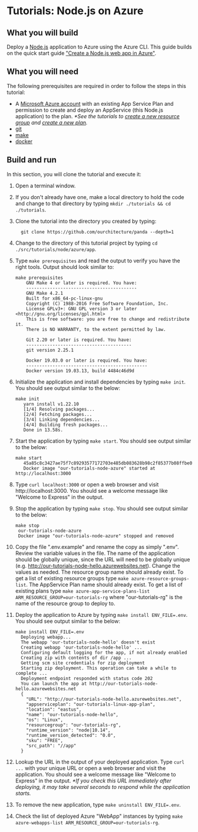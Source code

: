 # Tutorials: Node.js on Azure

## What you will build

Deploy a [Node.js][nodejs] application to Azure using the Azure CLI. This guide builds on the quick start guide ["Create a Node.js web app in Azure"][tutorial-base].

## What you will need

The following prerequisites are required in order to follow the steps in this tutorial:

- A [Microsoft Azure account][azure-account] with an existing App Service Plan and permission to create and deploy an AppService (this Node.js application) to the plan. _\*See the tutorials to [create a new resource group][tutorial-rg] and [create a new plan][tutorial-app-service-plan]._
- [git][git]
- [make][make]
- [docker][docker]

## Build and run

In this section, you will clone the tutorial and execute it:

1. Open a terminal window.

2. If you don't already have one, make a local directory to hold the code and change to that directory by typing `mkdir ./tutorials && cd ./tutorials`.

3. Clone the tutorial into the directory you created by typing:

   ```shell
     git clone https://github.com/ourchitecture/panda --depth=1
   ```

4. Change to the directory of this tutorial project by typing `cd ./src/tutorials/node/azure/app`.

5. Type `make prerequisites` and read the output to verify you have the right tools. Output should look similar to:

   ```shell
   make prerequisites
       GNU Make 4 or later is required. You have:
       ------------------------------------------
       GNU Make 4.2.1
       Built for x86_64-pc-linux-gnu
       Copyright (C) 1988-2016 Free Software Foundation, Inc.
       License GPLv3+: GNU GPL version 3 or later <http://gnu.org/licenses/gpl.html>
       This is free software: you are free to change and redistribute it.
       There is NO WARRANTY, to the extent permitted by law.

       Git 2.20 or later is required. You have:
       ----------------------------------------
       git version 2.25.1

       Docker 19.03.0 or later is required. You have:
       ----------------------------------------------
       Docker version 19.03.13, build 4484c46d9d
   ```

6. Initialize the application and install dependencies by typing `make init`. You should see output similar to the below:

   ```shell
   make init
      yarn install v1.22.10
      [1/4] Resolving packages...
      [2/4] Fetching packages...
      [3/4] Linking dependencies...
      [4/4] Building fresh packages...
      Done in 13.58s.
   ```

7. Start the application by typing `make start`. You should see output similar to the below:

   ```shell
   make start
      45a85c8c3427ae75f7c89293577172703e485db083628b98c2f85377b08ffbe0
      Docker image "our-tutorials-node-azure" started at http://localhost:3000
   ```

8. Type `curl localhost:3000` or open a web browser and visit http://localhost:3000. You should see a welcome message like "Welcome to Express" in the output.

9. Stop the application by typing `make stop`. You should see output similar to the below:

   ```shell
   make stop
    our-tutorials-node-azure
    Docker image "our-tutorials-node-azure" stopped and removed
   ```

10. Copy the file ".env.example" and rename the copy as simply ".env". Review the variable values in the file. The name of the application should be globally unique, since the URL will need to be globally unique (e.g. http://our-tutorials-node-hello.azurewebsites.net). Change the values as needed. The resource group name should already exist. To get a list of existing resource groups type `make azure-resource-groups-list`. The AppService Plan name should already exist. To get a list of existing plans type `make azure-app-service-plans-list ARM_RESOURCE_GROUP=our-tutorials-rg` where "our-tutorials-rg" is the name of the resource group to deploy to.

11. Deploy the application to Azure by typing `make install ENV_FILE=.env`. You should see output similar to the below:

    ```shell
    make install ENV_FILE=.env
      Deploying webapp...
      The webapp 'our-tutorials-node-hello' doesn't exist
      Creating webapp 'our-tutorials-node-hello' ...
      Configuring default logging for the app, if not already enabled
      Creating zip with contents of dir /app ...
      Getting scm site credentials for zip deployment
      Starting zip deployment. This operation can take a while to complete ...
      Deployment endpoint responded with status code 202
      You can launch the app at http://our-tutorials-node-hello.azurewebsites.net
      {
        "URL": "http://our-tutorials-node-hello.azurewebsites.net",
        "appserviceplan": "our-tutorials-linux-app-plan",
        "location": "eastus",
        "name": "our-tutorials-node-hello",
        "os": "Linux",
        "resourcegroup": "our-tutorials-rg",
        "runtime_version": "node|10.14",
        "runtime_version_detected": "0.0",
        "sku": "FREE",
        "src_path": "//app"
      }
    ```

12. Lookup the URL in the output of your deployed application. Type `curl ...` with your unique URL or open a web browser and visit the application. You should see a welcome message like "Welcome to Express" in the output. _\*If you check this URL immediately after deploying, it may take several seconds to respond while the application starts._

13. To remove the new application, type `make uninstall ENV_FILE=.env`.

14. Check the list of deployed Azure "WebApp" instances by typing `make azure-webapps-list ARM_RESOURCE_GROUP=our-tutorials-rg`.

[nodejs]: https://nodejs.org/en/
[tutorial-base]: https://docs.microsoft.com/en-us/azure/app-service/quickstart-nodejs?pivots=platform-linux
[tutorial-rg]: ../../../terraform/azure/resource-group/#readme
[tutorial-app-service-plan]: ../../../terraform/azure/app-service-plan/#readme
[git]: ../../../../tools/git/#readme
[make]: ../../../../tools/make/#readme
[docker]: ../../../../tools/docker/#readme
[azure-account]: https://azure.microsoft.com/en-us/free/
